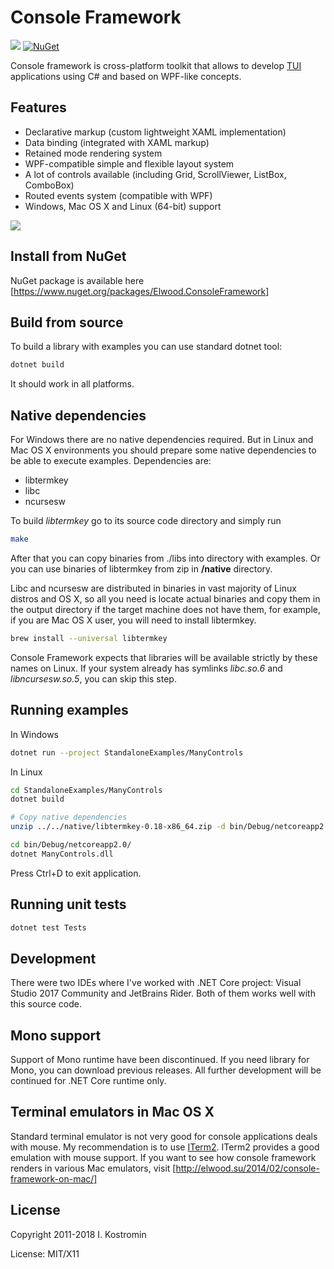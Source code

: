 Console Framework
==

![](https://travis-ci.org/elw00d/consoleframework.svg?branch=develop)
[![NuGet](https://img.shields.io/nuget/v/Elwood.ConsoleFramework.svg)](https://www.nuget.org/packages/Elwood.ConsoleFramework)


Console framework is cross-platform toolkit that allows to develop [TUI] applications using C# and based on WPF-like concepts.

Features
--------

- Declarative markup (custom lightweight XAML implementation)
- Data binding (integrated with XAML markup)
- Retained mode rendering system
- WPF-compatible simple and flexible layout system
- A lot of controls available (including Grid, ScrollViewer, ListBox, ComboBox)
- Routed events system (compatible with WPF)
- Windows, Mac OS X and Linux (64-bit) support

![](http://gyazo.com/81e1ae92cfba8c7a1c2a98da7da75ad7.png)

Install from NuGet
--

NuGet package is available here [https://www.nuget.org/packages/Elwood.ConsoleFramework]

Build from source
--
To build a library with examples you can use standard dotnet tool:

```sh
dotnet build
```

It should work in all platforms.

Native dependencies
--
For Windows there are no native dependencies required. But in Linux and Mac OS X environments you should prepare some native dependencies to be able to execute examples. Dependencies are:

- libtermkey
- libc
- ncursesw

To build *libtermkey* go to its source code directory and simply run

```sh
make
```

After that you can copy binaries from ./libs into directory with examples. Or you can use binaries of libtermkey from zip in **/native** directory.

Libc and ncursesw are distributed in binaries in vast majority of Linux distros and OS X, so all you need is locate actual binaries and copy them in the output directory if the target machine does not have them, for example, if you are Mac OS X user, you will need to install libtermkey.

```sh
brew install --universal libtermkey
```

Console Framework expects that libraries will be available strictly by these names on Linux. If your system already has symlinks *libc.so.6* and *libncursesw.so.5*, you can skip this step.

Running examples
--
In Windows

```sh
dotnet run --project StandaloneExamples/ManyControls
```

In Linux

```sh
cd StandaloneExamples/ManyControls
dotnet build

# Copy native dependencies
unzip ../../native/libtermkey-0.18-x86_64.zip -d bin/Debug/netcoreapp2.0/

cd bin/Debug/netcoreapp2.0/
dotnet ManyControls.dll
```

Press Ctrl+D to exit application.

Running unit tests
--
```sh
dotnet test Tests
```

Development
--
There were two IDEs where I've worked with .NET Core project: Visual Studio 2017 Community and JetBrains Rider. Both of them works well with this source code.

Mono support
--
Support of Mono runtime have been discontinued. If you need library for Mono, you can download previous releases. All further development will be continued for .NET Core runtime only.


Terminal emulators in Mac OS X
--
Standard terminal emulator is not very good for console applications deals with mouse. My recommendation is to use [ITerm2]. ITerm2 provides a good emulation with mouse support. If you want to see how console framework renders in various Mac emulators, visit [http://elwood.su/2014/02/console-framework-on-mac/]

License
-------
Copyright 2011-2018 I. Kostromin

License: MIT/X11

[TUI]:http://en.wikipedia.org/wiki/Text-based_user_interface
[MacPorts]:http://www.macports.org/
[ITerm2]:http://www.iterm2.com/#/section/home
[http://elwood.su/2014/02/console-framework-on-mac/]:http://elwood.su/2014/02/console-framework-on-mac/
[https://www.nuget.org/packages/Elwood.ConsoleFramework]:https://www.nuget.org/packages/Elwood.ConsoleFramework
